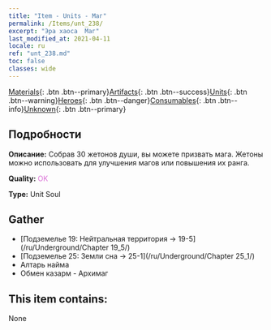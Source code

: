 ```yaml
---
title: "Item - Units - Маг"
permalink: /Items/unt_238/
excerpt: "Эра хаоса  Маг"
last_modified_at: 2021-04-11
locale: ru
ref: "unt_238.md"
toc: false
classes: wide
---
```

 [Materials](/ru/Items/){: .btn .btn--primary}[Artifacts](/ru/Items/Artifacts/){: .btn .btn--success}[Units](/ru/Items/Units/){: .btn .btn--warning}[Heroes](/ru/Items/Heroes/){: .btn .btn--danger}[Consumables](/ru/Items/Consumables/){: .btn .btn--info}[Unknown](/ru/Items/Unknown/){: .btn .btn--primary}

## Подробности
 **Описание:** Собрав 30 жетонов души, вы можете призвать мага. Жетоны можно использовать для улучшения магов или повышения их ранга.

 **Quality:** <span style="color: #DA70D6">OK</span>

 **Type:** Unit Soul

## Gather

*    [Подземелье 19: Нейтральная территория -> 19-5](/ru/Underground/Chapter 19_5/) 
*    [Подземелье 25: Земли сна -> 25-1](/ru/Underground/Chapter 25_1/) 
*    Алтарь найма 
*    Обмен казарм - Архимаг 

## This item contains:

  None

